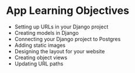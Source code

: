 # App Learning Objectives
- Setting up URLs in your Django project
- Creating models in Django
- Connecting your Django project to Postgres
- Adding static images
- Designing the layout for your website
- Creating object views
- Updating URL paths
